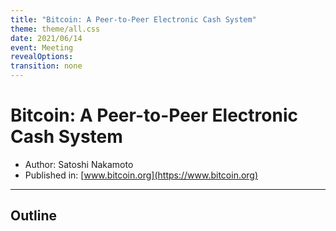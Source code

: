```yaml
---
title: "Bitcoin: A Peer-to-Peer Electronic Cash System"
theme: theme/all.css
date: 2021/06/14
event: Meeting
revealOptions:
transition: none
---
```

# Bitcoin: A Peer-to-Peer Electronic Cash System

- Author: Satoshi Nakamoto <!-- .element: class="text-3xl" -->
- Published in:  <!-- .element: class="text-3xl" --> [www.bitcoin.org](https://www.bitcoin.org)

---

## Outline